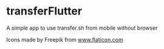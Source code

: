 # transferFlutter
A simple app to use transfer.sh from mobile without browser

Icons made by Freepik from www.flaticon.com